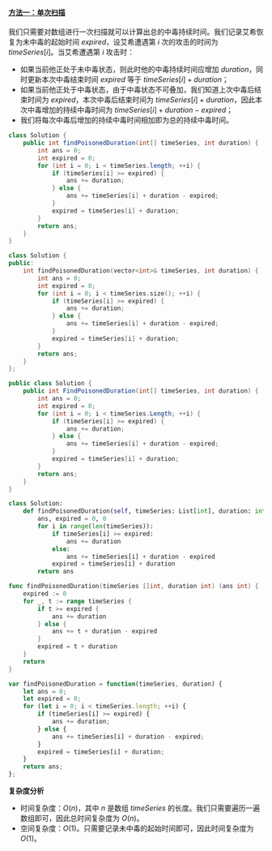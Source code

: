 ﻿#### [方法一：单次扫描](https://leetcode.cn/problems/teemo-attacking/solutions/1092090/ti-mo-gong-ji-by-leetcode-solution-6p4k/)

我们只需要对数组进行一次扫描就可以计算出总的中毒持续时间。我们记录艾希恢复为未中毒的起始时间 $expired$，设艾希遭遇第 $i$ 次的攻击的时间为 $timeSeries[i]$。当艾希遭遇第 $i$ 攻击时：

-   如果当前他正处于未中毒状态，则此时他的中毒持续时间应增加 $duration$，同时更新本次中毒结束时间 $expired$ 等于 $timeSeries[i]+duration$；
-   如果当前他正处于中毒状态，由于中毒状态不可叠加，我们知道上次中毒后结束时间为 $expired$，本次中毒后结束时间为 $timeSeries[i]+duration$，因此本次中毒增加的持续中毒时间为 $timeSeries[i]+duration-expired$；
-   我们将每次中毒后增加的持续中毒时间相加即为总的持续中毒时间。

```java
class Solution {
    public int findPoisonedDuration(int[] timeSeries, int duration) {
        int ans = 0;
        int expired = 0;
        for (int i = 0; i < timeSeries.length; ++i) {
            if (timeSeries[i] >= expired) {
                ans += duration;
            } else {
                ans += timeSeries[i] + duration - expired;
            }
            expired = timeSeries[i] + duration;
        }
        return ans;
    }
}
```

```cpp
class Solution {
public:
    int findPoisonedDuration(vector<int>& timeSeries, int duration) {
        int ans = 0;
        int expired = 0;
        for (int i = 0; i < timeSeries.size(); ++i) {
            if (timeSeries[i] >= expired) {
                ans += duration;
            } else {
                ans += timeSeries[i] + duration - expired;
            }
            expired = timeSeries[i] + duration;
        }
        return ans;
    }
};
```

```csharp
public class Solution {
    public int FindPoisonedDuration(int[] timeSeries, int duration) {
        int ans = 0;
        int expired = 0;
        for (int i = 0; i < timeSeries.Length; ++i) {
            if (timeSeries[i] >= expired) {
                ans += duration;
            } else {
                ans += timeSeries[i] + duration - expired;
            }
            expired = timeSeries[i] + duration;
        }
        return ans;
    }
}
```

```python
class Solution:
    def findPoisonedDuration(self, timeSeries: List[int], duration: int) -> int:
        ans, expired = 0, 0
        for i in range(len(timeSeries)):
            if timeSeries[i] >= expired:
                ans += duration
            else:
                ans += timeSeries[i] + duration - expired
            expired = timeSeries[i] + duration
        return ans
```

```go
func findPoisonedDuration(timeSeries []int, duration int) (ans int) {
    expired := 0
    for _, t := range timeSeries {
        if t >= expired {
            ans += duration
        } else {
            ans += t + duration - expired
        }
        expired = t + duration
    }
    return
}
```

```javascript
var findPoisonedDuration = function(timeSeries, duration) {
    let ans = 0;
    let expired = 0;
    for (let i = 0; i < timeSeries.length; ++i) {
        if (timeSeries[i] >= expired) {
            ans += duration;
        } else {
            ans += timeSeries[i] + duration - expired;
        }
        expired = timeSeries[i] + duration;
    }
    return ans;
};
```

**复杂度分析**

-   时间复杂度：$O(n)$，其中 $n$ 是数组 $timeSeries$ 的长度。我们只需要遍历一遍数组即可，因此总时间复杂度为 $O(n)$。
-   空间复杂度：$O(1)$。只需要记录未中毒的起始时间即可，因此时间复杂度为 $O(1)$。
